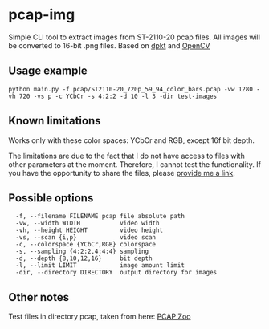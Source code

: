 # pcap-img
Simple CLI tool to extract images from ST-2110-20 pcap files. All images will be converted to 16-bit .png files. Based on [dpkt](https://github.com/kbandla/dpkt) and [OpenCV](https://opencv.org)

## Usage example
```
python main.py -f pcap/ST2110-20_720p_59_94_color_bars.pcap -vw 1280 -vh 720 -vs p -c YCbCr -s 4:2:2 -d 10 -l 3 -dir test-images
```

## Known limitations
Works only with these color spaces: YCbCr and RGB, except 16f bit depth.

The limitations are due to the fact that I do not have access to files with other parameters at the moment. Therefore, I cannot test the functionality. If you have the opportunity to share the files, please [provide me a link](https://t.me/drunkninja).

## Possible options
```
  -f, --filename FILENAME pcap file absolute path
  -vw, --width WIDTH           video width
  -vh, --height HEIGHT         video height
  -vs, --scan {i,p}            video scan
  -c, --colorspace {YCbCr,RGB} colorspace
  -s, --sampling {4:2:2,4:4:4} sampling
  -d, --depth {8,10,12,16}     bit depth
  -l, --limit LIMIT            image amount limit
  -dir, --directory DIRECTORY  output directory for images
```
## Other notes
Test files in directory pcap, taken from here:
[PCAP Zoo](https://github.com/NEOAdvancedTechnology/ST2110_pcap_zoo)